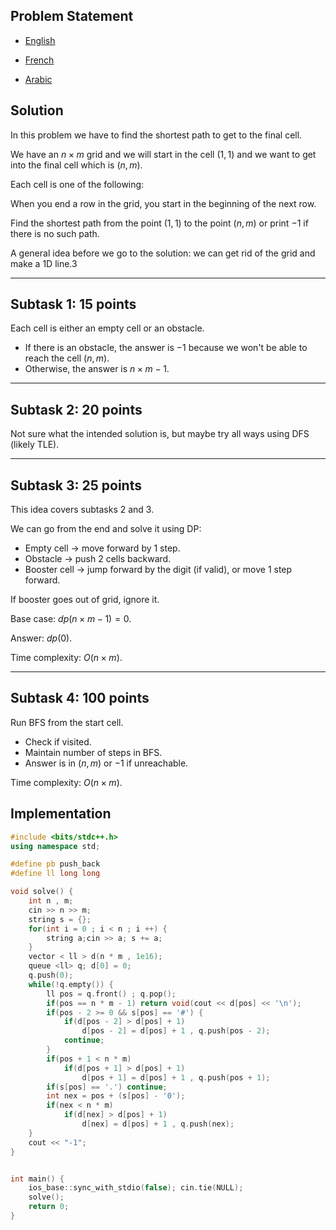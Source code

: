 ## Problem Statement



- [English](statements/goal%20(en).pdf)



- [French](statements/goal%20(fr).pdf)



- [Arabic](statements/goal%20(ar\_DZ).pdf)



## Solution



In this problem we have to find the shortest path to get to the final cell.

We have an $n \times m$ grid and we will start in the cell $(1,1)$ and we want to get into the final cell which is $(n,m)$.

Each cell is one of the following:

When you end a row in the grid, you start in the beginning of the next row.

Find the shortest path from the point $(1,1)$ to the point $(n,m)$ or print $-1$ if there is no such path.

A general idea before we go to the solution: we can get rid of the grid and make a 1D line.3



------------------------------------------------------------------------



## Subtask 1: 15 points



Each cell is either an empty cell or an obstacle.

* If there is an obstacle, the answer is $-1$ because we won't be able to reach the cell $(n,m)$.
* Otherwise, the answer is $n \times m - 1$.



------------------------------------------------------------------------



## Subtask 2: 20 points



Not sure what the intended solution is, but maybe try all ways using DFS
(likely TLE).



------------------------------------------------------------------------




## Subtask 3: 25 points

This idea covers subtasks 2 and 3.

We can go from the end and solve it using DP:
* Empty cell → move forward by 1 step.
* Obstacle → push 2 cells backward.
* Booster cell → jump forward by the digit (if valid), or move 1 step forward.

If booster goes out of grid, ignore it.

Base case: $dp(n \times m - 1) = 0$.

Answer: $dp(0)$.

Time complexity: $O(n \times m)$.

------------------------------------------------------------------------

## Subtask 4: 100 points

Run BFS from the start cell.
* Check if visited.
* Maintain number of steps in BFS.
* Answer is in $(n,m)$ or $-1$ if unreachable.

Time complexity: $O(n \times m)$.

## Implementation
```cpp
#include <bits/stdc++.h>
using namespace std;

#define pb push_back
#define ll long long

void solve() {  
    int n , m;
    cin >> n >> m;
    string s = {};
    for(int i = 0 ; i < n ; i ++) {
        string a;cin >> a; s += a;
    }
    vector < ll > d(n * m , 1e16);
    queue <ll> q; d[0] = 0;
    q.push(0);
    while(!q.empty()) {
        ll pos = q.front() ; q.pop();
        if(pos == n * m - 1) return void(cout << d[pos] << '\n');
        if(pos - 2 >= 0 && s[pos] == '#') {
            if(d[pos - 2] > d[pos] + 1)
                d[pos - 2] = d[pos] + 1 , q.push(pos - 2);
            continue;
        }
        if(pos + 1 < n * m)
            if(d[pos + 1] > d[pos] + 1)
                d[pos + 1] = d[pos] + 1 , q.push(pos + 1);
        if(s[pos] == '.') continue;
        int nex = pos + (s[pos] - '0');
        if(nex < n * m)
            if(d[nex] > d[pos] + 1)
                d[nex] = d[pos] + 1 , q.push(nex);        
    }
    cout << "-1";
}


int main() {
    ios_base::sync_with_stdio(false); cin.tie(NULL);
    solve(); 
    return 0;
}
```


